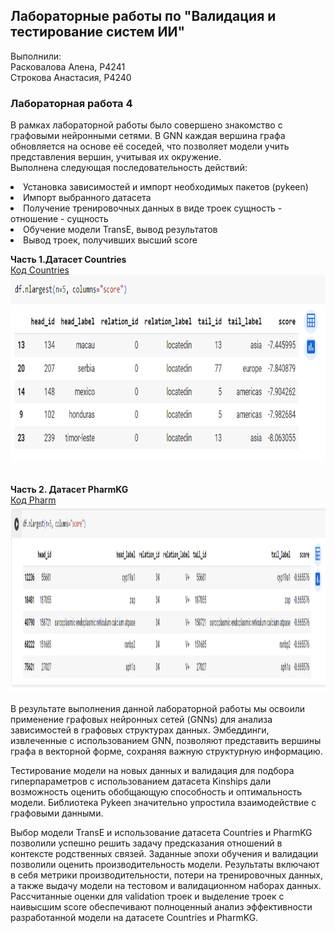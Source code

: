 ## Лабораторные работы по "Валидация и тестирование систем ИИ"
Выполнили: <br>
Расковалова Алена, P4241 <br>
Строкова Анастасия, P4240

### Лабораторная работа 4
В рамках лабораторной работы было совершено знакомство с графовыми нейронными сетями. В GNN каждая вершина графа обновляется на основе её соседей, что позволяет модели учить представления вершин, учитывая их окружение. <br>
Выполнена следующая последовательность действий:
<li> Установка зависимостей и импорт необходимых пакетов (pykeen)
<li> Импорт выбранного датасета
<li> Получение тренировочных данных в виде троек сущность - отношение - сущность
<li> Обучение модели TransE, вывод результатов
<li> Вывод троек, получивших высший score
<br>

**Часть 1.Датасет Countries** <br>
[Код Countries](LR4_Countries.ipynbb) <br>
<img src="Countries_nlargest.PNG" width="1000" height="300"/> <br>
<br>

**Часть 2. Датасет PharmKG** <br>
[Код Pharm](LR4_PharmKG.ipynb) <br>
<img src="Pharm_nlargest.PNG" width="1000" height="300"/> <br>

В результате выполнения данной лабораторной работы мы освоили применение графовых нейронных сетей (GNNs) для анализа зависимостей в графовых структурах данных. Эмбеддинги, извлеченные с использованием GNN, позволяют представить вершины графа в векторной форме, сохраняя важную структурную информацию. <br>

Тестирование модели на новых данных и валидация для подбора гиперпараметров с использованием датасета Kinships дали возможность оценить обобщающую способность и оптимальность модели. Библиотека Pykeen значительно упростила взаимодействие с графовыми данными. <br>

Выбор модели TransE и использование датасета Countries и PharmKG позволили успешно решить задачу предсказания отношений в контексте родственных связей. Заданные эпохи обучения и валидации позволили оценить производительность модели. Результаты включают в себя метрики производительности, потери на тренировочных данных, а также выдачу модели на тестовом и валидационном наборах данных. Рассчитанные оценки для validation троек и выделение троек с наивысшим score обеспечивают полноценный анализ эффективности разработанной модели на датасете Countries и PharmKG. <br>

